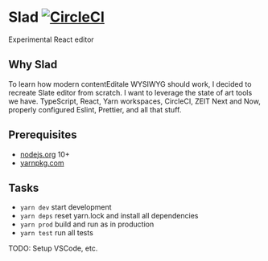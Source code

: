 # Slad [![CircleCI](https://circleci.com/gh/steida/slad.svg?style=svg)](https://circleci.com/gh/steida/slad)

Experimental React editor

## Why Slad

To learn how modern contentEditale WYSIWYG should work, I decided to recreate Slate editor from scratch. I want to leverage the state of art tools we have. TypeScript, React, Yarn workspaces, CircleCI, ZEIT Next and Now, properly configured Eslint, Prettier, and all that stuff.

## Prerequisites

- [nodejs.org](http://nodejs.org/) 10+
- [yarnpkg.com](https://yarnpkg.com/en/)

## Tasks

- `yarn dev` start development
- `yarn deps` reset yarn.lock and install all dependencies
- `yarn prod` build and run as in production
- `yarn test` run all tests

TODO: Setup VSCode, etc.
